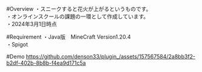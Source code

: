 #Overview
・スニークすると花火が上がるというものです。<br>
・オンラインスクールの課題の一環として作成しています。<br>
・2024年3月1日時点

#Requirement
・Java版　MineCraft Version1.20.4<br>
・Spigot

#Demo
https://github.com/denson33/plugin_/assets/157567584/2a8bb3f2-b2df-402b-8b8b-f4ea9d171c5a


